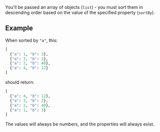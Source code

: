 You'll be passed an array of objects (`list`) - you must sort them in descending order based on the value of the specified property (`sortBy`). 

## Example

When sorted by `"a"`, this:

```py
[
  {"a": 1, "b": 3},
  {"a": 3, "b": 2},
  {"a": 2, "b": 40},
  {"a": 4, "b": 12}
]
```
should return:
```py
[
  {"a": 4, "b": 12},
  {"a": 3, "b": 2},
  {"a": 2, "b": 40},
  {"a": 1, "b": 3}
]
```

The values will always be numbers, and the properties will always exist.